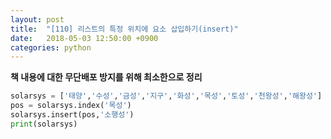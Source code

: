 ```yaml
---
layout: post
title:  "[110] 리스트의 특정 위치에 요소 삽입하기(insert)"
date:   2018-05-03 12:50:00 +0900
categories: python
---
```


**책 내용에 대한 무단배포 방지를 위해 최소한으로 정리**

```python
solarsys = ['태양','수성','금성','지구','화성','목성','토성','천왕성','해왕성']
pos = solarsys.index('목성')
solarsys.insert(pos,'소행성')
print(solarsys)
```
